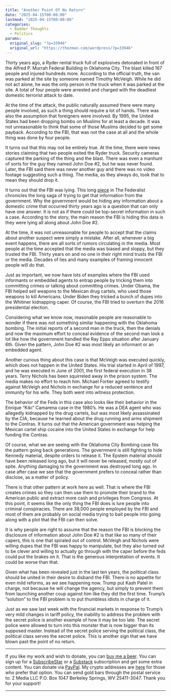 ```yaml
---
title: "Another Point Of No Return"
date: "2025-04-15T00:00:00"
lastmod: "2025-04-15T00:00:00"
categories:
  - Badder Thoughts
  - Politics
params:
  original_slug: "?p=33946"
  original_url: "https://thezman.com/wordpress/?p=33946"
---
```


Thirty years ago, a Ryder rental truck full of explosives detonated in
front of the Alfred P. Murrah Federal Building in Oklahoma City. The
blast killed 167 people and injured hundreds more. According to the
official truth, the van was parked at the site by someone named Timothy
McVeigh. While he did not act alone, he was the only person in the truck
when it was parked at the site. A total of four people were arrested and
charged with the deadliest domestic terrorist attack to date.

At the time of the attack, the public naturally assumed there were many
people involved, as such a thing should require a lot of hands. There
was also the assumption that foreigners were involved. By 1995, the
United States had been dropping bombs on Muslims for at least a decade.
It was not unreasonable to think that some of those Muslims decided to
get some payback. According to the FBI, that was not the case at all and
the whole thing was done by four people.

It turns out that this may not be entirely true. At the time, there were
news stories claiming that two people exited the Ryder truck. Security
cameras captured the parking of the thing and the blast. There was even
a manhunt of sorts for the guy they named John Doe \#2, but he was never
found. Later, the FBI said there was never another guy and there was no
video footage suggesting such a thing. The media, as they always do,
took that to mean they should drop it.

It turns out that the FBI was lying. This long <a
href="https://thefederalist.com/2025/04/10/why-is-trumps-doj-hiding-an-fbi-informants-deposition-on-the-ok-bombing/"
rel="noopener" target="_blank">piece</a> in The Federalist chronicles
the long saga of trying to get that information from the government. Why
the government would be hiding any information about a domestic crime
that occurred thirty years ago is a question that can only have one
answer. It is not as if there could be top-secret information in such a
case. According to the story, the main reason the FBI is hiding this
data is they were lying all along about John Doe \#2.

At the time, it was not unreasonable for people to accept that the
claims about another suspect were simply a mistake. After all, whenever
a big event happens, there are all sorts of rumors circulating in the
media. Most people at the time accepted that the media was biased and
sloppy, but they trusted the FBI. Thirty years on and no one in their
right mind trusts the FBI or the media. Decades of lies and many
examples of framing innocent people will do that.

Just as important, we now have lots of examples where the FBI used
informants or embedded agents to entrap people by tricking them into
committing crimes or talking about committing crimes. Under Obama, the
FBI helped sell weapons to the Mexican drug cartels, who used those
weapons to kill Americans. Under Biden they tricked a bunch of dupes
into the Whitmer kidnapping caper. Of course, the FBI tried to overturn
the 2016 presidential election.

Considering what we know now, reasonable people are reasonable to wonder
if there was not something similar happening with the Oklahoma bombing.
The initial reports of a second man in the truck, then the denials and
now the maximum effort to conceal evidence of the second man look a lot
like how the government handled the Ray Epps situation after January
6th. Given the pattern, John Doe \#2 was most likely an informant or an
embedded agent.

Another curious thing about this case is that McVeigh was executed
quickly, which does not happen in the United States. His trial started
in April of 1997, and he was executed in June of 2001, the first federal
execution in 38 years. Terry Nichols has been squirreled away in the
prison system. The media makes no effort to reach him. Michael Fortier
agreed to testify against McVeigh and Nichols in exchange for a reduced
sentence and immunity for his wife. They both went into witness
protection.

The behavior of the Feds in this case also looks like their behavior in
the Enrique “Kiki” Camarena case in the 1980’s. He was a DEA agent who
was allegedly kidnapped by the drug cartels, but was most likely
assassinated by the CIA, because he learned about the drug running and
arms shipment to the Contras. It turns out that the American government
was helping the Mexican cartel ship cocaine into the United States in
exchange for help funding the Contras.

Of course, what we are seeing with the Oklahoma City Bombing case fits
the pattern going back generations. The government is still fighting to
hide Kennedy material, despite orders to release it. The Epstein
material should have been released long ago, but it will never be
released, mostly out of spite. Anything damaging to the government was
destroyed long ago. In case after case we see that the government
prefers to conceal rather than disclose, as a matter of policy.

There is that other pattern at work here as well. That is where the FBI
creates crimes so they can then use them to promote their brand to the
American public and extract more cash and privileges from Congress. At
this point, it seems like the only thing the FBI does is lure people
into criminal conspiracies. There are 38,000 people employed by the FBI
and most of them are probably on social media trying to bait people into
going along with a plot that the FBI can then solve.

It is why people are right to assume that the reason the FBI is blocking
the disclosure of information about John Doe \#2 is that like so many of
their capers, this is one that spiraled out of control. McVeigh and
Nichols were willing dupes that the FBI was happy to manipulate, but
they also turned out to be clever and willing to actually go through
with the caper before the feds could put the brakes on it. That is the
generous interpretation of events. It could be worse than that.

Given what has been revealed just in the last ten years, the political
class should be united in their desire to disband the FBI. There is no
appetite for even mild reforms, as we see happening now. Trump put Kash
Patel in charge, not because he will change the agency, but simply to
prevent them from launching another coup against him like they did the
first time. Trump’s “solution” to the FBI problem is to put thumbless
idiots in charge of it.

Just as we saw last week with the financial markets in response to
Trump’s very mild changes in tariff policy, the inability to address the
problem with the secret police is another example of how it may be too
late. The secret police were allowed to turn into this monster that is
now bigger than its supposed master. Instead of the secret police
serving the political class, the political class serves the secret
police. This is another sign that we have blown past the point of no
return.

------------------------------------------------------------------------

If you like my work and wish to donate, you can
<a href="https://www.buymeacoffee.com/mujolulu" rel="noopener"
target="_blank">buy me a beer</a>. You can sign up for a
<a href="https://www.subscribestar.com/the-z-blog" rel="noopener"
target="_blank">SubscribeStar</a> or a
<a href="https://thedissident.substack.com/" rel="noopener"
target="_blank">Substack</a> subscription and get some extra content.
You can donate via <a
href="https://www.paypal.com/donate/?cmd=_s-xclick&amp;hosted_button_id=UDAS2Q8JYA6CN&amp;source=url"
rel="noopener" target="_blank">PayPal</a>. My crypto addresses are
<a href="https://thezman.com/wordpress/?page_id=22713" rel="noopener"
target="_blank">here</a> for those who prefer that option. You can send
gold bars through the postal service to: Z Media LLC P.O. Box 1047
Berkeley Springs, WV 25411-3047. Thank you for your support!

------------------------------------------------------------------------
